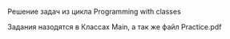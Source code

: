 Решение задач из цикла Programming with classes

Задания назодятся в Классах Main, а так же файл Practice.pdf
